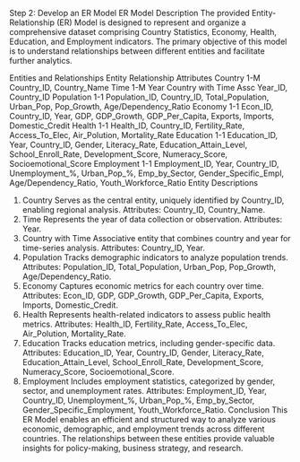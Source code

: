 Step 2: Develop an ER Model
ER Model Description
The provided Entity-Relationship (ER) Model is designed to represent and organize a comprehensive dataset comprising Country Statistics, Economy, Health, Education, and Employment indicators. The primary objective of this model is to understand relationships between different entities and facilitate further analytics.

Entities and Relationships
Entity	Relationship	Attributes
Country	1-M	Country_ID, Country_Name
Time	1-M	Year
Country with Time	Assc	Year_ID, Country_ID
Population	1-1	Population_ID, Country_ID, Total_Population, Urban_Pop, Pop_Growth, Age/Dependency_Ratio
Economy	1-1	Econ_ID, Country_ID, Year, GDP, GDP_Growth, GDP_Per_Capita, Exports, Imports, Domestic_Credit
Health	1-1	Health_ID, Country_ID, Fertility_Rate, Access_To_Elec, Air_Polution, Mortality_Rate
Education	1-1	Education_ID, Year, Country_ID, Gender, Literacy_Rate, Education_Attain_Level, School_Enroll_Rate, Development_Score, Numeracy_Score, Socioemotional_Score
Employment	1-1	Employment_ID, Year, Country_ID, Unemployment_%, Urban_Pop_%, Emp_by_Sector, Gender_Specific_Empl, Age/Dependency_Ratio, Youth_Workforce_Ratio
Entity Descriptions
1. Country
Serves as the central entity, uniquely identified by Country_ID, enabling regional analysis.
Attributes: Country_ID, Country_Name.
2. Time
Represents the year of data collection or observation.
Attributes: Year.
3. Country with Time
Associative entity that combines country and year for time-series analysis.
Attributes: Country_ID, Year.
4. Population
Tracks demographic indicators to analyze population trends.
Attributes: Population_ID, Total_Population, Urban_Pop, Pop_Growth, Age/Dependency_Ratio.
5. Economy
Captures economic metrics for each country over time.
Attributes: Econ_ID, GDP, GDP_Growth, GDP_Per_Capita, Exports, Imports, Domestic_Credit.
6. Health
Represents health-related indicators to assess public health metrics.
Attributes: Health_ID, Fertility_Rate, Access_To_Elec, Air_Polution, Mortality_Rate.
7. Education
Tracks education metrics, including gender-specific data.
Attributes: Education_ID, Year, Country_ID, Gender, Literacy_Rate, Education_Attain_Level, School_Enroll_Rate, Development_Score, Numeracy_Score, Socioemotional_Score.
8. Employment
Includes employment statistics, categorized by gender, sector, and unemployment rates.
Attributes: Employment_ID, Year, Country_ID, Unemployment_%, Urban_Pop_%, Emp_by_Sector, Gender_Specific_Employment, Youth_Workforce_Ratio.
Conclusion
This ER Model enables an efficient and structured way to analyze various economic, demographic, and employment trends across different countries. The relationships between these entities provide valuable insights for policy-making, business strategy, and research.